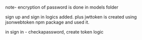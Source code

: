 note- encryption of password is done in models folder

sign up and sign in logics added.
plus jwttoken is created using jsonwebtoken npm package and used it.

in sign in - checkapassword, create token logic